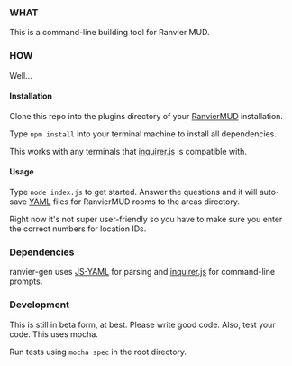 ### WHAT
This is a command-line building tool for Ranvier MUD.

### HOW

Well...

#### Installation

Clone this repo into the plugins directory of your [RanvierMUD](http://www.github.com/shawncplus/ranviermud) installation.

Type `npm install` into your terminal machine to install all dependencies.

This works with any terminals that [inquirer.js](https://github.com/SBoudrias/Inquirer.js/) is compatible with.

#### Usage

Type `node index.js` to get started.
Answer the questions and it will auto-save [YAML](http://yaml.org/) files for RanvierMUD rooms to the areas directory.

Right now it's not super user-friendly so you have to make sure you enter the correct numbers for location IDs.

### Dependencies

ranvier-gen uses [JS-YAML](https://github.com/nodeca/js-yaml) for parsing and [inquirer.js](https://github.com/SBoudrias/Inquirer.js/) for command-line prompts.

### Development

This is still in beta form, at best. Please write good code. Also, test your code. This uses mocha.

Run tests using `mocha spec` in the root directory.